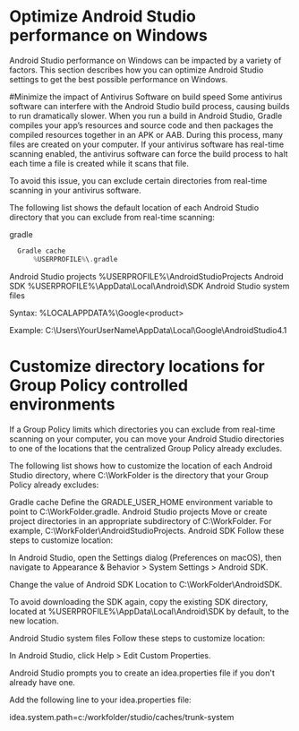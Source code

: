 # Optimize Android Studio performance on Windows
Android Studio performance on Windows can be impacted by a variety of factors.
This section describes how you can optimize Android Studio settings to get the best possible performance on Windows.

#Minimize the impact of Antivirus Software on build speed
Some antivirus software can interfere with the Android Studio build process, causing builds to run dramatically slower. When you run a build in Android Studio, Gradle compiles your app’s resources and source code and then packages the compiled resources together in an APK or AAB. During this process, many files are created on your computer. If your antivirus software has real-time scanning enabled, the antivirus software can force the build process to halt each time a file is created while it scans that file.

To avoid this issue, you can exclude certain directories from real-time scanning in your antivirus software.

The following list shows the default location of each Android Studio directory that you can exclude from real-time scanning:

gradle
```gradle file
  Gradle cache
      %USERPROFILE%\.gradle
```

Android Studio projects
%USERPROFILE%\AndroidStudioProjects
Android SDK
%USERPROFILE%\AppData\Local\Android\SDK
Android Studio system files

Syntax: %LOCALAPPDATA%\Google\<product><version>

Example: C:\Users\YourUserName\AppData\Local\Google\AndroidStudio4.1

# Customize directory locations for Group Policy controlled environments
If a Group Policy limits which directories you can exclude from real-time scanning on your computer, you can move your Android Studio directories to one of the locations that the centralized Group Policy already excludes.

The following list shows how to customize the location of each Android Studio directory, where C:\WorkFolder is the directory that your Group Policy already excludes:

Gradle cache
  Define the GRADLE_USER_HOME environment variable to point to C:\WorkFolder\.gradle.
Android Studio projects
  Move or create project directories in an appropriate subdirectory of C:\WorkFolder. For example, C:\WorkFolder\AndroidStudioProjects.
Android SDK
Follow these steps to customize location:

In Android Studio, open the Settings dialog (Preferences on macOS), then navigate to Appearance & Behavior > System Settings > Android SDK.

Change the value of Android SDK Location to C:\WorkFolder\AndroidSDK.

To avoid downloading the SDK again, copy the existing SDK directory, located at %USERPROFILE%\AppData\Local\Android\SDK by default, to the new location.

Android Studio system files
Follow these steps to customize location:

In Android Studio, click Help > Edit Custom Properties.

Android Studio prompts you to create an idea.properties file if you don't already have one.

Add the following line to your idea.properties file:


idea.system.path=c:/workfolder/studio/caches/trunk-system
